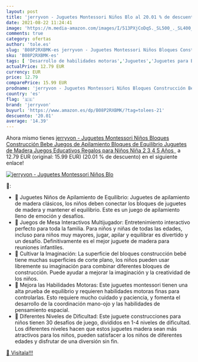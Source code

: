```yaml
---
layout: post
title: 'jerryvon - Juguetes Montessori Niños Blo al 20.01 % de descuento'
date: 2021-08-22 11:24:41
image: 'https://m.media-amazon.com/images/I/513PXjCoDqS._SL500_._SL400_.jpg'
comments: true
category: ofertas
author: 'tole.es'
slug: 'B08P2RXBMK-es jerryvon - Juguetes Montessori Niños Bloques Construcción...'
sku: 'B08P2RXBMK-es'
tags: [ 'Desarrollo de habilidades motoras','Juguetes','Juguetes para Bebés y primera infancia','Juguetes para apilar y encajar','Juguetes y juegos','bebe','jerryvon', ]
actualPrice: 12.79 EUR
currency: EUR
price: 12.79
comparePrice: 15.99 EUR
prodname: 'jerryvon - Juguetes Montessori Niños Bloques Construcción Bebe Juegos de Apilamiento Bloques de Equilibrio Juguetes de Madera Juegos Educativos Regalos para Niños Niña 2 3 4 5 Años '
country: 'es'
flag: '🇪🇸'
brand: 'jerryvon'
buyurl: 'https://www.amazon.es/dp/B08P2RXBMK/?tag=tolees-21'
descuento: '20.01'
average: '14.39'
---
```


Ahora mismo tienes [jerryvon - Juguetes Montessori Niños Bloques Construcción Bebe Juegos de Apilamiento Bloques de Equilibrio Juguetes de Madera Juegos Educativos Regalos para Niños Niña 2 3 4 5 Años ](https://www.amazon.es/dp/B08P2RXBMK/?tag=tolees-21) a 12.79 EUR (original: 15.99 EUR) (20.01 %  de descuento) en el siguiente enlace!

[![jerryvon - Juguetes Montessori Niños Blo](https://m.media-amazon.com/images/I/513PXjCoDqS._SL500_._SL400_.jpg)](https://www.amazon.es/dp/B08P2RXBMK/?tag=tolees-21)

🔎:

- 🙆 Juguetes Niños de Apilamiento de Equilibrio: Juguetes de apilamiento de madera clásicos, los niños deben conectar los bloques de juguetes de madera y mantener el equilibrio. Este es un juego de apilamiento lleno de emoción y desafíos.
- 🙆 Juegos de Mesa Interactivos Multijugador: Entretenimiento interactivo perfecto para toda la familia. Para niños y niñas de todas las edades, incluso para niños muy mayores, jugar, apilar y equilibrar es divertido y un desafío. Definitivamente es el mejor juguete de madera para reuniones infantiles.
- 🙆 Cultivar la Imaginación: La superficie del bloques construcción bebé tiene muchas superficies de corte plano, los niños pueden usar libremente su imaginación para combinar diferentes bloques de construcción. Puede ayudar a mejorar la imaginación y la creatividad de los niños.
- 🙆 Mejora las Habilidades Motoras: Este juguetes montessori tienen una alta prueba de equilibrio y requieren habilidades motoras finas para controlarlas. Esto requiere mucho cuidado y paciencia, y fomenta el desarrollo de la coordinación mano-ojo y las habilidades de pensamiento espacial.
- 🙆 Diferentes Niveles de Dificultad: Este juguete construcciones para niños tienen 30 desafíos de juego, divididos en 1-4 niveles de dificultad. Los diferentes niveles hacen que estos juguetes madera sean más atractivos para los niños, pueden satisfacer a los niños de diferentes edades y disfrutar de una diversión sin fin.

[🛒 Visítala!!!](https://www.amazon.es/dp/B08P2RXBMK/?tag=tolees-21)
